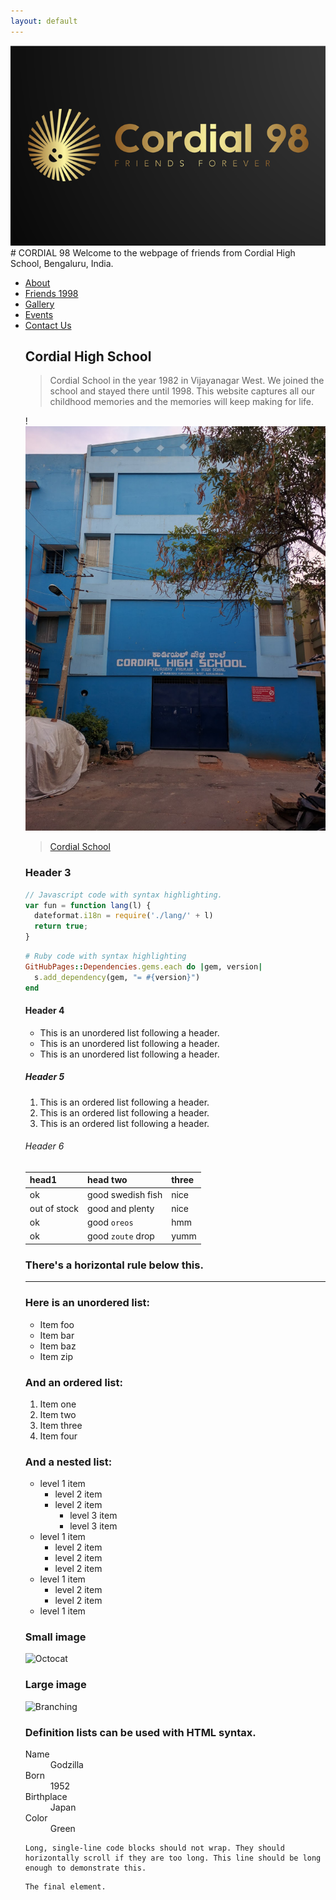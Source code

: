```yaml
---
layout: default
---
```

<img src="images/thumbnail.png" style="width:640px; height:320px; object-fit: cover;">
# CORDIAL 98
Welcome to the webpage of friends from Cordial High School, Bengaluru, India.

<nav>
							<!-- This element makes an "Unordered List" -->
							<ul>
								<!-- This is a "List Item" -->
								<li>
									<!-- 	Note that this links to #about, which will move the page to wherever
										the element with the id "about" exists.
									-->
									<a href="#about">About</a>
								</li>
								<li>
									<a href="#friends 98">Friends 1998</a>
								</li>
								<li>
									<a href="#gallery">Gallery</a>
								</li>
								<li>
									<a href="#events">Events</a>
								</li>
								<li>
									<a href="#contact">Contact Us</a>
								</li>

## Cordial High School
> Cordial School in the year 1982 in Vijayanagar West.
> We joined the school and stayed there until 1998.
> This website captures all our childhood memories and the memories will keep making for life.
>
!<img src="images/IMG_20160514_180004.JPG">
> [Cordial School](http://cordialhighschool.in/)

### Header 3

```js
// Javascript code with syntax highlighting.
var fun = function lang(l) {
  dateformat.i18n = require('./lang/' + l)
  return true;
}
```

```ruby
# Ruby code with syntax highlighting
GitHubPages::Dependencies.gems.each do |gem, version|
  s.add_dependency(gem, "= #{version}")
end
```

#### Header 4

*   This is an unordered list following a header.
*   This is an unordered list following a header.
*   This is an unordered list following a header.

##### Header 5

1.  This is an ordered list following a header.
2.  This is an ordered list following a header.
3.  This is an ordered list following a header.

###### Header 6

| head1        | head two          | three |
|:-------------|:------------------|:------|
| ok           | good swedish fish | nice  |
| out of stock | good and plenty   | nice  |
| ok           | good `oreos`      | hmm   |
| ok           | good `zoute` drop | yumm  |

### There's a horizontal rule below this.

* * *

### Here is an unordered list:

*   Item foo
*   Item bar
*   Item baz
*   Item zip

### And an ordered list:

1.  Item one
1.  Item two
1.  Item three
1.  Item four

### And a nested list:

- level 1 item
  - level 2 item
  - level 2 item
    - level 3 item
    - level 3 item
- level 1 item
  - level 2 item
  - level 2 item
  - level 2 item
- level 1 item
  - level 2 item
  - level 2 item
- level 1 item

### Small image

![Octocat](https://github.githubassets.com/images/icons/emoji/octocat.png)

### Large image

![Branching](https://guides.github.com/activities/hello-world/branching.png)


### Definition lists can be used with HTML syntax.

<dl>
<dt>Name</dt>
<dd>Godzilla</dd>
<dt>Born</dt>
<dd>1952</dd>
<dt>Birthplace</dt>
<dd>Japan</dd>
<dt>Color</dt>
<dd>Green</dd>
</dl>

```
Long, single-line code blocks should not wrap. They should horizontally scroll if they are too long. This line should be long enough to demonstrate this.
```

```
The final element.
```

